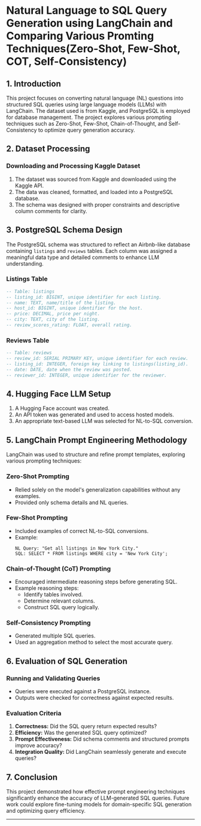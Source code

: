 # **Natural Language to SQL Query Generation using LangChain and Comparing Various Promting Techniques(Zero-Shot, Few-Shot, COT, Self-Consistency)**

## **1. Introduction**
This project focuses on converting natural language (NL) questions into structured SQL queries using large language models (LLMs) with LangChain. The dataset used is from Kaggle, and PostgreSQL is employed for database management. The project explores various prompting techniques such as Zero-Shot, Few-Shot, Chain-of-Thought, and Self-Consistency to optimize query generation accuracy.

## **2. Dataset Processing**
### **Downloading and Processing Kaggle Dataset**
1. The dataset was sourced from Kaggle and downloaded using the Kaggle API.
2. The data was cleaned, formatted, and loaded into a PostgreSQL database.
3. The schema was designed with proper constraints and descriptive column comments for clarity.

## **3. PostgreSQL Schema Design**
The PostgreSQL schema was structured to reflect an Airbnb-like database containing `listings` and `reviews` tables. Each column was assigned a meaningful data type and detailed comments to enhance LLM understanding.

### **Listings Table**
```sql
-- Table: listings
-- listing_id: BIGINT, unique identifier for each listing.
-- name: TEXT, name/title of the listing.
-- host_id: BIGINT, unique identifier for the host.
-- price: DECIMAL, price per night.
-- city: TEXT, city of the listing.
-- review_scores_rating: FLOAT, overall rating.
```

### **Reviews Table**
```sql
-- Table: reviews
-- review_id: SERIAL PRIMARY KEY, unique identifier for each review.
-- listing_id: INTEGER, foreign key linking to listings(listing_id).
-- date: DATE, date when the review was posted.
-- reviewer_id: INTEGER, unique identifier for the reviewer.
```

## **4. Hugging Face LLM Setup**
1. A Hugging Face account was created.
2. An API token was generated and used to access hosted models.
3. An appropriate text-based LLM was selected for NL-to-SQL conversion.

## **5. LangChain Prompt Engineering Methodology**
LangChain was used to structure and refine prompt templates, exploring various prompting techniques:

### **Zero-Shot Prompting**
- Relied solely on the model's generalization capabilities without any examples.
- Provided only schema details and NL queries.

### **Few-Shot Prompting**
- Included examples of correct NL-to-SQL conversions.
- Example:
  ```
  NL Query: "Get all listings in New York City."
  SQL: SELECT * FROM listings WHERE city = 'New York City';
  ```

### **Chain-of-Thought (CoT) Prompting**
- Encouraged intermediate reasoning steps before generating SQL.
- Example reasoning steps:
  - Identify tables involved.
  - Determine relevant columns.
  - Construct SQL query logically.

### **Self-Consistency Prompting**
- Generated multiple SQL queries.
- Used an aggregation method to select the most accurate query.

## **6. Evaluation of SQL Generation**
### **Running and Validating Queries**
- Queries were executed against a PostgreSQL instance.
- Outputs were checked for correctness against expected results.

### **Evaluation Criteria**
1. **Correctness:** Did the SQL query return expected results?
2. **Efficiency:** Was the generated SQL query optimized?
3. **Prompt Effectiveness:** Did schema comments and structured prompts improve accuracy?
4. **Integration Quality:** Did LangChain seamlessly generate and execute queries?

## **7. Conclusion**
This project demonstrated how effective prompt engineering techniques significantly enhance the accuracy of LLM-generated SQL queries. Future work could explore fine-tuning models for domain-specific SQL generation and optimizing query efficiency.

---


